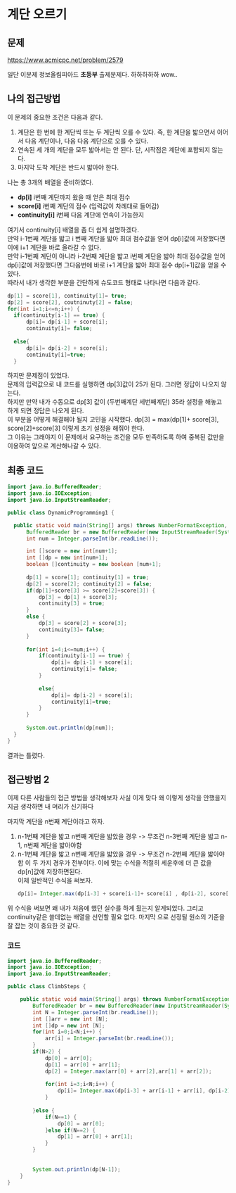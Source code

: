 # 계단 오르기
## 문제
https://www.acmicpc.net/problem/2579

일단 이문제 정보올림피아드 __초등부__ 출제문제다. 하하하하하 wow..

## 나의 접근방법
이 문제의 중요한 조건은 다음과 같다. 

1. 계단은 한 번에 한 계단씩 또는 두 계단씩 오를 수 있다. 즉, 한 계단을 밟으면서 이어서 다음 계단이나, 다음 다음 계단으로 오를 수 있다.   
2. 연속된 세 개의 계단을 모두 밟아서는 안 된다. 단, 시작점은 계단에 포함되지 않는다.   
3. 마지막 도착 계단은 반드시 밟아야 한다.  

나는 총 3개의 배열을 준비하였다.   
*  __dp[i]__ i번째 계단까지 왔을 때 얻은 최대 점수
* __score[i]__ i번째 계단의 점수 (입력값이 차례대로 들어감)
* __continuity[i]__ i번째 다음 계단에 연속이 가능한지   

여기서 continuity[i] 배열을 좀 더 쉽게 설명하겠다.    
만약 i-1번째 계단을 밟고 i 번째 계단을 밟아 최대 점수값을 얻어 dp[i]값에 저장했다면 이에 i+1 계단을 바로 올라갈 수 없다.   
만약 i-1번째 계단이 아니라 i-2번째 계단을 밟고 i번째 계단을 밟아 최대 점수값을 얻어 dp[i]값에 저장했다면 그다음번에 바로 i+1 계단을 밟아 최대 점수 dp[i+1]값을 얻을 수 있다.   
따라서 내가 생각한 부분을 간단하게 슈도코드 형태로 나타나면 다음과 같다.
  
  ``` java
  dp[1] = score[1], continuity[1]= true;
  dp[2] = score[2], coutninuty[2] = false;
  for(int i=1;i<=n;i++) {
    if(continuity[i-1] == true) {
        dp[i]= dp[i-1] + score[i];
        continuity[i]= false;
    
    else{
        dp[i]= dp[i-2] + score[i];
        continuity[i]=true;
    }
  ```
하지만 문제점이 있었다.   
문제의 입력값으로 내 코드를 실행하면 dp[3]값이 25가 된다. 그러면 정답이 나오지 않는다.   
하지만 만약 내가 수동으로 dp[3] 값이 (두번째계단 세번째계단) 35라 설정을 해놓고 하게 되면 정답은 나오게 된다.   
이 부분을 어떻게 해결해야 될지 고민을 시작했다. 
  dp[3] = max(dp[1]+ score[3], score[2]+score[3] 
이렇게 초기 설정을 해줘야 한다.   
그 이유는 그래야지 이 문제에서 요구하는 조건을 모두 만족하도록 하여 중복된 값만을 이용하여 앞으로 계산해나갈 수 있다. 

## 최종 코드
  ``` java
  import java.io.BufferedReader;
import java.io.IOException;
import java.io.InputStreamReader;

public class DynamicProgramming1 {

	public static void main(String[] args) throws NumberFormatException, IOException {
		BufferedReader br = new BufferedReader(new InputStreamReader(System.in));
		int num = Integer.parseInt(br.readLine());

		int []score = new int[num+1];
		int []dp = new int[num+1];
		boolean []continuity = new boolean [num+1];
		
		dp[1] = score[1]; continuity[1] = true;
		dp[2] = score[2]; continuity[2] = false;
		if(dp[1]+score[3] >= score[2]+score[3]) {
			dp[3] = dp[1] + score[3];
			continuity[3] = true;
		}
		else {
			dp[3] = score[2] + score[3];
			continuity[3]= false;
		}
		
		for(int i=4;i<=num;i++) {
		    if(continuity[i-1] == true) {
		        dp[i]= dp[i-1] + score[i];
		        continuity[i]= false;
		    }
		    
		    else{
		        dp[i]= dp[i-2] + score[i];
		        continuity[i]=true;
		    }
		}
		
		System.out.println(dp[num]);
	}
}
```

결과는 틀렸다. 
## 접근방법 2
이제 다른 사람들의 접근 방법을 생각해보자 사실 이게 맞다 왜 이렇게 생각을 안했을지 지금 생각하면 내 머리가 신기하다   

마지막 계단을 n번째 계단이라고 하자.
1. n-1번째 계단을 밟고 n번째 계단을 밟았을 경우 -> 무조건 n-3번째 계단을 밟고 n-1, n번째 계단을 밟아야함
2. n-1번째 계단을 밟고 n번째 계단을 밟았을 경우 -> 무조건 n-2번째 계단을 밟아야함
이 두 가지 경우가 전부이다. 이에 맞는 수식을 적절히 세운후에 더 큰 값을 dp[n]값에 저장하면된다.   
이제 일반적인 수식을 써보자.
	```java
	dp[i]= Integer.max(dp[i-3] + score[i-1]+ score[i] , dp[i-2], score[i] ) 
	```

위 수식을 써보면 왜 내가 처음에 했던 실수를 하게 됬는지 알게되었다. 그리고 continuity같은 쓸데없는 배열을 선언할 필요 없다. 
마지막 으로 선정될 원소의 기준을 잘 잡는 것이 중요한 것 같다. 

### 코드
```java
import java.io.BufferedReader;
import java.io.IOException;
import java.io.InputStreamReader;

public class ClimbSteps {

	public static void main(String[] args) throws NumberFormatException, IOException {
		BufferedReader br = new BufferedReader(new InputStreamReader(System.in));
		int N = Integer.parseInt(br.readLine());
		int []arr = new int [N];
		int []dp = new int [N];
		for(int i=0;i<N;i++) {
			arr[i] = Integer.parseInt(br.readLine());
		}
		if(N>2) {
			dp[0] = arr[0];
			dp[1] = arr[0] + arr[1];
			dp[2] = Integer.max(arr[0] + arr[2],arr[1] + arr[2]);
			
			for(int i=3;i<N;i++) {
				dp[i]= Integer.max(dp[i-3] + arr[i-1] + arr[i], dp[i-2] + arr[i]);
			}
	
		}else {
			if(N==1) {
				dp[0] = arr[0];	
			}else if(N==2) {
				dp[1] = arr[0] + arr[1];	
			}
		}
		
				
		System.out.println(dp[N-1]);
	}
}

```
